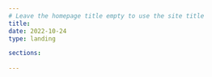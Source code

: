 ```yaml
---
# Leave the homepage title empty to use the site title
title:
date: 2022-10-24
type: landing

sections:
  
---
```

